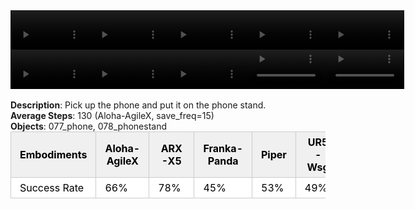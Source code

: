 <!DOCTYPE html>
<html lang="en">
<body>
    <div style="display: flex;">
        <video src="./task_video_clean/place_phone_stand/aloha-agilex_head.mp4" controls loop muted autoplay style="width: 25%;"></video>
        <video src="./task_video_clean/place_phone_stand/franka-panda_head.mp4" controls loop muted autoplay style="width: 25%;"></video>
        <video src="./task_video_clean/place_phone_stand/ARX-X5_head.mp4" controls loop muted autoplay style="width: 25%;"></video>
        <video src="./task_video_clean/place_phone_stand/piper_head.mp4" controls loop muted autoplay style="width: 25%;"></video>
        <video src="./task_video_clean/place_phone_stand/ur5-wsg_head.mp4" controls loop muted autoplay style="width: 25%;"></video>
    </div>
    <div style="display: flex;">
        <video src="./task_video_clean/place_phone_stand/aloha-agilex_world.mp4" controls loop muted autoplay style="width: 25%;"></video>
        <video src="./task_video_clean/place_phone_stand/franka-panda_world.mp4" controls loop muted autoplay style="width: 25%;"></video>
        <video src="./task_video_clean/place_phone_stand/ARX-X5_world.mp4" controls loop muted autoplay style="width: 25%;"></video>
        <video src="./task_video_clean/place_phone_stand/piper_world.mp4" controls loop muted autoplay style="width: 25%;"></video>
        <video src="./task_video_clean/place_phone_stand/ur5-wsg_world.mp4" controls loop muted autoplay style="width: 25%;"></video>
    </div>
    <br><b>Description</b>: Pick up the phone and put it on the phone stand.<br>
    <b>Average Steps</b>: 130 (Aloha-AgileX, save_freq=15)<br>
    <b>Objects</b>: 077_phone, 078_phonestand<br>
    <table style="margin:0 auto;border-collapse:collapse;width:auto;min-width:180px;background-color:white;">
        <thead>
            <tr style="background:#f0f0f0;">
                <th style="border:1px solid #ccc;padding:6px 14px;color:black;">Embodiments</th>
                <th style="border:1px solid #ccc;padding:6px 14px;color:black;">Aloha-AgileX</th>
                <th style="border:1px solid #ccc;padding:6px 14px;color:black;">ARX-X5</th>
                <th style="border:1px solid #ccc;padding:6px 14px;color:black;">Franka-Panda</th>
                <th style="border:1px solid #ccc;padding:6px 14px;color:black;">Piper</th>
                <th style="border:1px solid #ccc;padding:6px 14px;color:black;">UR5-Wsg</th>
            </tr>
        </thead>
        <tbody>
            <tr style="background:white;">
                <td style="border:1px solid #ccc;padding:6px 14px;color:black;">Success Rate</td>
                <td style="border:1px solid #ccc;padding:6px 14px;color:black;">66%</td>
                <td style="border:1px solid #ccc;padding:6px 14px;color:black;">78%</td>
                <td style="border:1px solid #ccc;padding:6px 14px;color:black;">45%</td>
                <td style="border:1px solid #ccc;padding:6px 14px;color:black;">53%</td>
                <td style="border:1px solid #ccc;padding:6px 14px;color:black;">49%</td>
            </tr>
        </tbody>
    </table>
</body>
</html>
